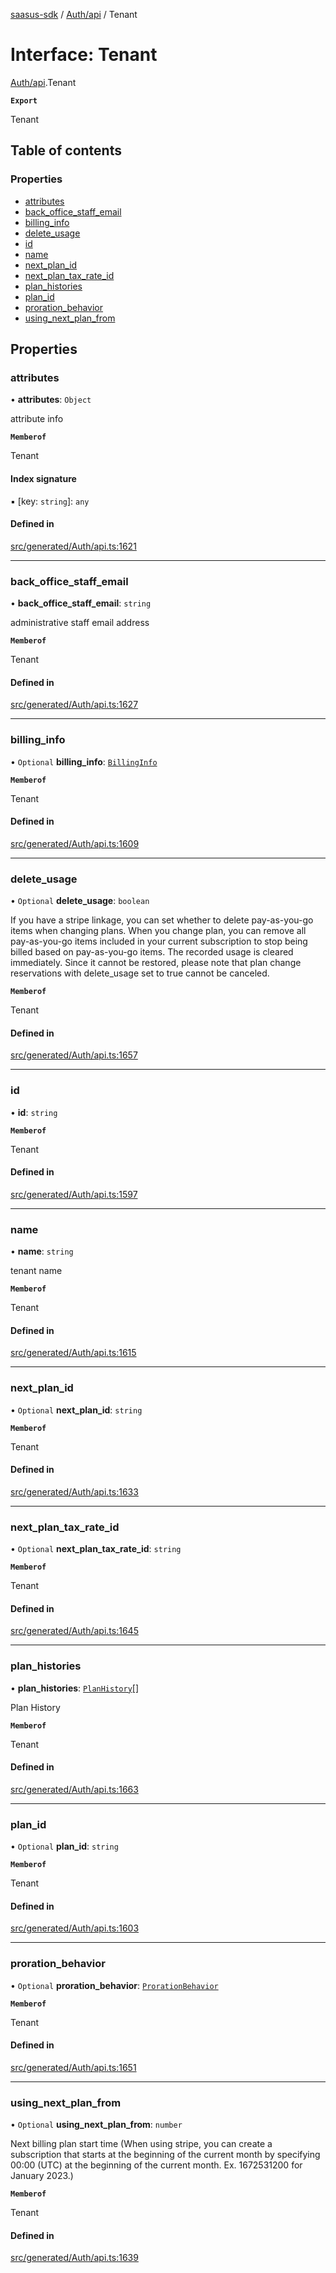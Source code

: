 [saasus-sdk](../README.md) / [Auth/api](../modules/Auth_api.md) / Tenant

# Interface: Tenant

[Auth/api](../modules/Auth_api.md).Tenant

**`Export`**

Tenant

## Table of contents

### Properties

- [attributes](Auth_api.Tenant.md#attributes)
- [back\_office\_staff\_email](Auth_api.Tenant.md#back_office_staff_email)
- [billing\_info](Auth_api.Tenant.md#billing_info)
- [delete\_usage](Auth_api.Tenant.md#delete_usage)
- [id](Auth_api.Tenant.md#id)
- [name](Auth_api.Tenant.md#name)
- [next\_plan\_id](Auth_api.Tenant.md#next_plan_id)
- [next\_plan\_tax\_rate\_id](Auth_api.Tenant.md#next_plan_tax_rate_id)
- [plan\_histories](Auth_api.Tenant.md#plan_histories)
- [plan\_id](Auth_api.Tenant.md#plan_id)
- [proration\_behavior](Auth_api.Tenant.md#proration_behavior)
- [using\_next\_plan\_from](Auth_api.Tenant.md#using_next_plan_from)

## Properties

### attributes

• **attributes**: `Object`

attribute info

**`Memberof`**

Tenant

#### Index signature

▪ [key: `string`]: `any`

#### Defined in

[src/generated/Auth/api.ts:1621](https://github.com/saasus-platform/saasus-sdk-javascript/blob/2c78b0a/src/generated/Auth/api.ts#L1621)

___

### back\_office\_staff\_email

• **back\_office\_staff\_email**: `string`

administrative staff email address

**`Memberof`**

Tenant

#### Defined in

[src/generated/Auth/api.ts:1627](https://github.com/saasus-platform/saasus-sdk-javascript/blob/2c78b0a/src/generated/Auth/api.ts#L1627)

___

### billing\_info

• `Optional` **billing\_info**: [`BillingInfo`](Auth_api.BillingInfo.md)

**`Memberof`**

Tenant

#### Defined in

[src/generated/Auth/api.ts:1609](https://github.com/saasus-platform/saasus-sdk-javascript/blob/2c78b0a/src/generated/Auth/api.ts#L1609)

___

### delete\_usage

• `Optional` **delete\_usage**: `boolean`

If you have a stripe linkage,  you can set whether to delete pay-as-you-go items when changing plans. When you change plan, you can remove all pay-as-you-go items included in your current subscription to stop being billed based on pay-as-you-go items. The recorded usage is cleared immediately. Since it cannot be restored, please note that plan change reservations with delete_usage set to true cannot be canceled.

**`Memberof`**

Tenant

#### Defined in

[src/generated/Auth/api.ts:1657](https://github.com/saasus-platform/saasus-sdk-javascript/blob/2c78b0a/src/generated/Auth/api.ts#L1657)

___

### id

• **id**: `string`

**`Memberof`**

Tenant

#### Defined in

[src/generated/Auth/api.ts:1597](https://github.com/saasus-platform/saasus-sdk-javascript/blob/2c78b0a/src/generated/Auth/api.ts#L1597)

___

### name

• **name**: `string`

tenant name

**`Memberof`**

Tenant

#### Defined in

[src/generated/Auth/api.ts:1615](https://github.com/saasus-platform/saasus-sdk-javascript/blob/2c78b0a/src/generated/Auth/api.ts#L1615)

___

### next\_plan\_id

• `Optional` **next\_plan\_id**: `string`

**`Memberof`**

Tenant

#### Defined in

[src/generated/Auth/api.ts:1633](https://github.com/saasus-platform/saasus-sdk-javascript/blob/2c78b0a/src/generated/Auth/api.ts#L1633)

___

### next\_plan\_tax\_rate\_id

• `Optional` **next\_plan\_tax\_rate\_id**: `string`

**`Memberof`**

Tenant

#### Defined in

[src/generated/Auth/api.ts:1645](https://github.com/saasus-platform/saasus-sdk-javascript/blob/2c78b0a/src/generated/Auth/api.ts#L1645)

___

### plan\_histories

• **plan\_histories**: [`PlanHistory`](Auth_api.PlanHistory.md)[]

Plan History

**`Memberof`**

Tenant

#### Defined in

[src/generated/Auth/api.ts:1663](https://github.com/saasus-platform/saasus-sdk-javascript/blob/2c78b0a/src/generated/Auth/api.ts#L1663)

___

### plan\_id

• `Optional` **plan\_id**: `string`

**`Memberof`**

Tenant

#### Defined in

[src/generated/Auth/api.ts:1603](https://github.com/saasus-platform/saasus-sdk-javascript/blob/2c78b0a/src/generated/Auth/api.ts#L1603)

___

### proration\_behavior

• `Optional` **proration\_behavior**: [`ProrationBehavior`](../enums/Auth_api.ProrationBehavior.md)

**`Memberof`**

Tenant

#### Defined in

[src/generated/Auth/api.ts:1651](https://github.com/saasus-platform/saasus-sdk-javascript/blob/2c78b0a/src/generated/Auth/api.ts#L1651)

___

### using\_next\_plan\_from

• `Optional` **using\_next\_plan\_from**: `number`

Next billing plan start time (When using stripe, you can create a subscription that starts at the beginning of the current month by specifying 00:00 (UTC) at the beginning of the current month. Ex. 1672531200 for January 2023.)

**`Memberof`**

Tenant

#### Defined in

[src/generated/Auth/api.ts:1639](https://github.com/saasus-platform/saasus-sdk-javascript/blob/2c78b0a/src/generated/Auth/api.ts#L1639)
